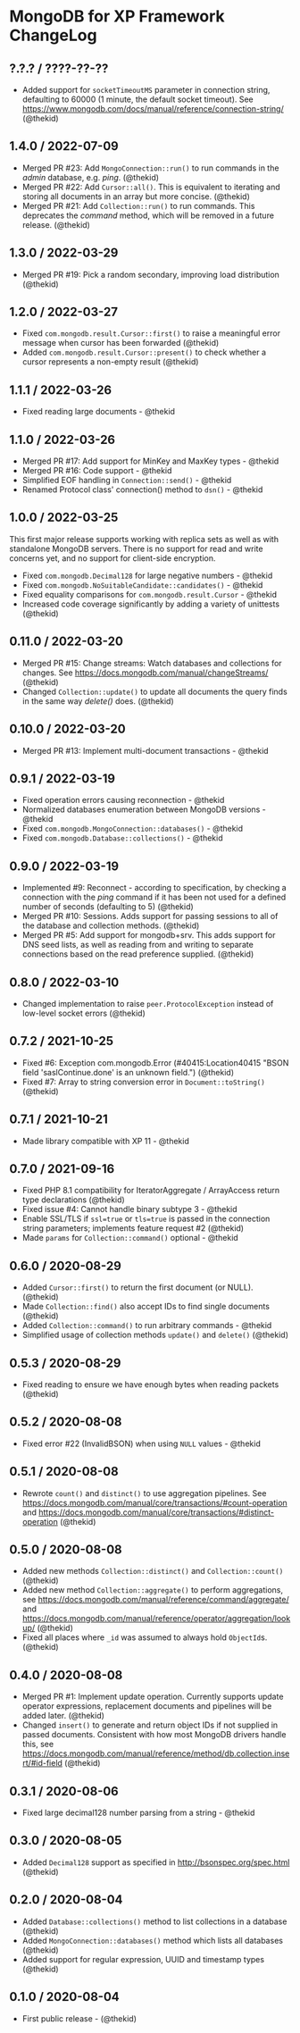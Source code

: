 MongoDB for XP Framework ChangeLog
========================================================================

## ?.?.? / ????-??-??

* Added support for `socketTimeoutMS` parameter in connection string,
  defaulting to 60000 (1 minute, the default socket timeout).
  See https://www.mongodb.com/docs/manual/reference/connection-string/
  (@thekid)

## 1.4.0 / 2022-07-09

* Merged PR #23: Add `MongoConnection::run()` to run commands in the
  *admin* database, e.g. *ping*.
  (@thekid)
* Merged PR #22: Add `Cursor::all()`. This is equivalent to iterating and
  storing all documents in an array but more concise.
  (@thekid)
* Merged PR #21: Add `Collection::run()` to run commands. This deprecates
  the *command* method, which will be removed in a future release.
  (@thekid)

## 1.3.0 / 2022-03-29

* Merged PR #19: Pick a random secondary, improving load distribution
  (@thekid)

## 1.2.0 / 2022-03-27

* Fixed `com.mongodb.result.Cursor::first()` to raise a meaningful error
  message when cursor has been forwarded
  (@thekid)
* Added `com.mongodb.result.Cursor::present()` to check whether a cursor
  represents a non-empty result
  (@thekid)

## 1.1.1 / 2022-03-26

* Fixed reading large documents - @thekid

## 1.1.0 / 2022-03-26

* Merged PR #17: Add support for MinKey and MaxKey types - @thekid
* Merged PR #16: Code support - @thekid
* Simplified EOF handling in `Connection::send()` - @thekid
* Renamed Protocol class' connection() method to `dsn()` - @thekid

## 1.0.0 / 2022-03-25

This first major release supports working with replica sets as well as
with standalone MongoDB servers. There is no support for read and write
concerns yet, and no support for client-side encryption.

* Fixed `com.mongodb.Decimal128` for large negative numbers - @thekid
* Fixed `com.mongodb.NoSuitableCandidate::candidates()` - @thekid
* Fixed equality comparisons for `com.mongodb.result.Cursor` - @thekid
* Increased code coverage significantly by adding a variety of unittests
  (@thekid)

## 0.11.0 / 2022-03-20

* Merged PR #15: Change streams: Watch databases and collections for
  changes. See https://docs.mongodb.com/manual/changeStreams/
  (@thekid)
* Changed `Collection::update()` to update all documents the query finds
  in the same way *delete()* does.
  (@thekid)

## 0.10.0 / 2022-03-20

* Merged PR #13: Implement multi-document transactions - @thekid

## 0.9.1 / 2022-03-19

* Fixed operation errors causing reconnection - @thekid
* Normalized databases enumeration between MongoDB versions - @thekid
* Fixed `com.mongodb.MongoConnection::databases()` - @thekid
* Fixed `com.mongodb.Database::collections()` - @thekid

## 0.9.0 / 2022-03-19

* Implemented #9: Reconnect - according to specification, by checking
  a connection with the *ping* command if it has been not used for a
  defined number of seconds (defaulting to 5)
  (@thekid)
* Merged PR #10: Sessions. Adds support for passing sessions to all of
  the database and collection methods.
  (@thekid)
* Merged PR #5: Add support for mongodb+srv. This adds support for DNS
  seed lists, as well as reading from and writing to separate connections
  based on the read preference supplied.
  (@thekid)

## 0.8.0 / 2022-03-10

* Changed implementation to raise `peer.ProtocolException` instead of
  low-level socket errors
  (@thekid)

## 0.7.2 / 2021-10-25

* Fixed #6: Exception com.mongodb.Error (#40415:Location40415 "BSON field
  'saslContinue.done' is an unknown field.")
  (@thekid)
* Fixed #7: Array to string conversion error in `Document::toString()`
  (@thekid)

## 0.7.1 / 2021-10-21

* Made library compatible with XP 11 - @thekid

## 0.7.0 / 2021-09-16

* Fixed PHP 8.1 compatibility for IteratorAggregate / ArrayAccess return
  type declarations
  (@thekid)
* Fixed issue #4: Cannot handle binary subtype 3 - @thekid
* Enable SSL/TLS if `ssl=true` or `tls=true` is passed in the connection
  string parameters; implements feature request #2
  (@thekid)
* Made `params` for `Collection::command()` optional - @thekid

## 0.6.0 / 2020-08-29

* Added `Cursor::first()` to return the first document (or NULL).
  (@thekid)
* Made `Collection::find()` also accept IDs to find single documents
  (@thekid)
* Added `Collection::command()` to run arbitrary commands - @thekid
* Simplified usage of collection methods `update()` and `delete()`
  (@thekid)

## 0.5.3 / 2020-08-29

* Fixed reading to ensure we have enough bytes when reading packets
  (@thekid)

## 0.5.2 / 2020-08-08

* Fixed error #22 (InvalidBSON) when using `NULL` values - @thekid

## 0.5.1 / 2020-08-08

* Rewrote `count()` and `distinct()` to use aggregation pipelines. See
  https://docs.mongodb.com/manual/core/transactions/#count-operation and
  https://docs.mongodb.com/manual/core/transactions/#distinct-operation
  (@thekid)

## 0.5.0 / 2020-08-08

* Added new methods `Collection::distinct()` and `Collection::count()`
  (@thekid)
* Added new method `Collection::aggregate()` to perform aggregations, see
  https://docs.mongodb.com/manual/reference/command/aggregate/ and
  https://docs.mongodb.com/manual/reference/operator/aggregation/lookup/
  (@thekid)
* Fixed all places where `_id` was assumed to always hold `ObjectId`s.
  (@thekid)

## 0.4.0 / 2020-08-08

* Merged PR #1: Implement update operation. Currently supports update operator
  expressions, replacement documents and pipelines will be added later.
  (@thekid)
* Changed `insert()` to generate and return object IDs if not supplied in
  passed documents. Consistent with how most MongoDB drivers handle this, see
  https://docs.mongodb.com/manual/reference/method/db.collection.insert/#id-field
  (@thekid)

## 0.3.1 / 2020-08-06

* Fixed large decimal128 number parsing from a string - @thekid

## 0.3.0 / 2020-08-05

* Added `Decimal128` support as specified in http://bsonspec.org/spec.html
  (@thekid)

## 0.2.0 / 2020-08-04

* Added `Database::collections()` method to list collections in a database
  (@thekid)
* Added `MongoConnection::databases()` method which lists all databases
  (@thekid)
* Added support for regular expression, UUID and timestamp types
  (@thekid)

## 0.1.0 / 2020-08-04

* First public release - (@thekid)
